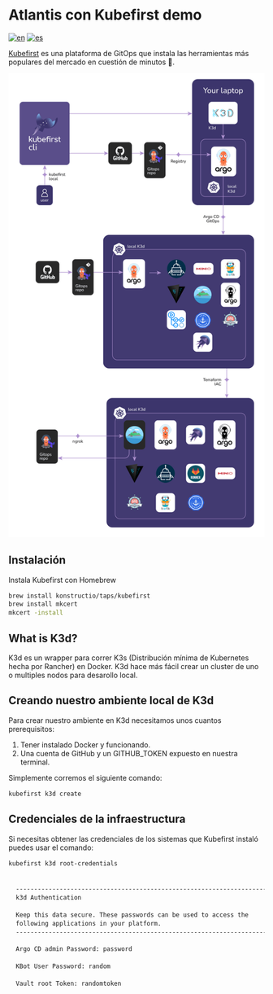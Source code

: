 # Atlantis con Kubefirst demo

[![en](https://img.shields.io/badge/lang-en-red.svg)](./README.md)
[![es](https://img.shields.io/badge/lang-es-yellow.svg)](./README-es.md)

[Kubefirst](https://kubefirst.io/) es una plataforma de GitOps que instala las herramientas más populares del mercado en cuestión de minutos 🚀.

![Arquitectura de Kubefirst k3d](image.png)

## Instalación

Instala Kubefirst con Homebrew

```bash
brew install konstructio/taps/kubefirst
brew install mkcert
mkcert -install
```

## What is K3d?

K3d es un wrapper para correr K3s (Distribución mínima de Kubernetes hecha por Rancher) en Docker. K3d hace más fácil crear un cluster de uno o multiples nodos para desarollo local.

## Creando nuestro ambiente local de K3d

Para crear nuestro ambiente en K3d necesitamos unos cuantos prerequisitos:

1. Tener instalado Docker y funcionando.
2. Una cuenta de GitHub y un GITHUB_TOKEN expuesto en nuestra terminal.

Simplemente corremos el siguiente comando:

```bash
kubefirst k3d create
```

## Credenciales de la infraestructura

Si necesitas obtener las credenciales de los sistemas que Kubefirst instaló puedes usar el comando:

```bash
kubefirst k3d root-credentials


  ----------------------------------------------------------------------
  k3d Authentication

  Keep this data secure. These passwords can be used to access the
  following applications in your platform.
  ----------------------------------------------------------------------

  Argo CD admin Password: password

  KBot User Password: random

  Vault root Token: randomtoken
```
